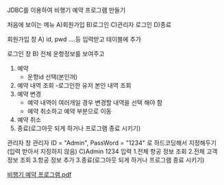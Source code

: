 JDBC를 이용하여 비행기 예약 프로그램 만들기

처음에 보이는 메뉴
A)회원가입 B)로그인 C)관리자 로그인 D)종료

회원가입 창
A) id, pwd ....등 입력받고 테이블에 추가

로그인 창
B)
전체 운항정보를 보여주고
1. 예약
	- 운항id 선택(본인꺼)
2. 예약 내역 조회
	-로그인한 유저 본인 내역 조회
3. 예약 변경
	- 예약 내역이 여러개일 경우 변경할 내역을 선택 해야 함
	- 예약 취소하고 예약 부분으로 이동
4. 예약 취소
5. 종료(로그아웃 되게 하거나 프로그램 종료 시키기)

관리자 창
관리자 ID = "Admin", PassWord = "1234" 로 하드코딩해서 지정해두기 (입력 받아서 지정하지 않음)
C)Admin 1234 입력
1.전체 항공 정보 조회
2.전체 고객 정보 조회
3.항공 정보 추가
3.종료(로그아웃 되게 하거나 프로그램 종료 시키기)






[비행기 예약 프로그램.pdf](https://github.com/chk0527/m_study/files/14417572/default.pdf)
